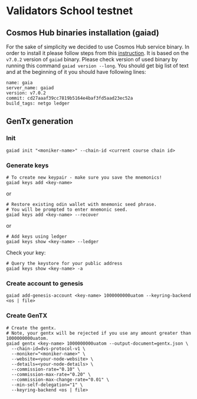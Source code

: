 # Validators School testnet


## Cosmos Hub binaries installation (gaiad)

For the sake of simplicity we decided to use Cosmos Hub service binary. In order to install it please follow steps from this [instruction](https://hub.cosmos.network/main/getting-started/installation.html). It is based on the `v7.0.2` version of `gaiad` binary.
Please check version of used binary by running this command `gaiad version --long`. You should get big list of text and at the beginning of it you should have following lines:
```
name: gaia
server_name: gaiad
version: v7.0.2
commit: cd27aaaf39cc7819b5164e4baf3fd5aad23ec52a
build_tags: netgo ledger
```

## GenTx generation

### Init
```bash:
gaiad init "<moniker-name>" --chain-id <current course chain id>
```

### Generate keys

```bash:
# To create new keypair - make sure you save the mnemonics!
gaiad keys add <key-name> 
```

or
```
# Restore existing odin wallet with mnemonic seed phrase. 
# You will be prompted to enter mnemonic seed. 
gaiad keys add <key-name> --recover
```
or
```
# Add keys using ledger
gaiad keys show <key-name> --ledger
```

Check your key:
```
# Query the keystore for your public address 
gaiad keys show <key-name> -a
```

### Create account to genesis

```
gaiad add-genesis-account <key-name> 1000000000uatom --keyring-backend <os | file>
```

### Create GenTX

```
# Create the gentx.
# Note, your gentx will be rejected if you use any amount greater than 1000000000uatom.
gaiad gentx <key-name> 1000000000uatom --output-document=gentx.json \
  --chain-id=dvs-protocol-v1 \
  --moniker="<moniker-name>" \
  --website=<your-node-website> \
  --details=<your-node-details> \
  --commission-rate="0.10" \
  --commission-max-rate="0.20" \
  --commission-max-change-rate="0.01" \
  --min-self-delegation="1" \
  --keyring-backend <os | file>
```

